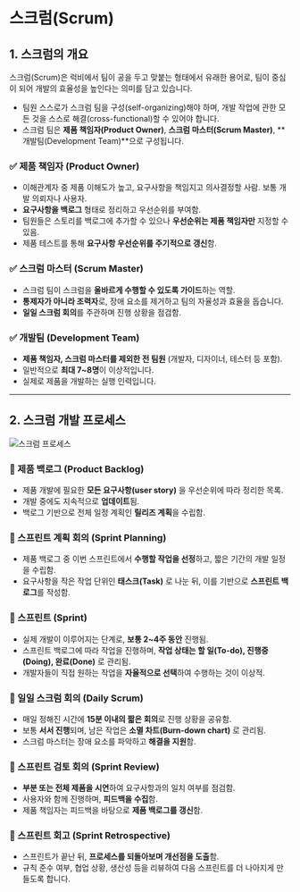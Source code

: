 # 스크럼(Scrum)

## 1. 스크럼의 개요

스크럼(Scrum)은 럭비에서 팀이 공을 두고 맞붙는 형태에서 유래한 용어로, 팀이 중심이 되어 개발의 효율성을 높인다는 의미를 담고 있습니다.

* 팀원 스스로가 스크럼 팀을 구성(self-organizing)해야 하며, 개발 작업에 관한 모든 것을 스스로 해결(cross-functional)할 수 있어야 합니다.
* 스크럼 팀은 **제품 책임자(Product Owner)**, **스크럼 마스터(Scrum Master)**, \*\*개발팀(Development Team)\*\*으로 구성됩니다.

### ✅ 제품 책임자 (Product Owner)

* 이해관계자 중 제품 이해도가 높고, 요구사항을 책임지고 의사결정할 사람. 보통 개발 의뢰자나 사용자.
* **요구사항을 백로그** 형태로 정리하고 우선순위를 부여함.
* 팀원들은 스토리를 백로그에 추가할 수 있으나 **우선순위는 제품 책임자만** 지정할 수 있음.
* 제품 테스트를 통해 **요구사항 우선순위를 주기적으로 갱신**함.

### ✅ 스크럼 마스터 (Scrum Master)

* 스크럼 팀이 스크럼을 **올바르게 수행할 수 있도록 가이드**하는 역할.
* **통제자가 아니라 조력자**로, 장애 요소를 제거하고 팀의 자율성과 효율을 돕습니다.
* **일일 스크럼 회의**를 주관하며 진행 상황을 점검함.

### ✅ 개발팀 (Development Team)

* **제품 책임자, 스크럼 마스터를 제외한 전 팀원** (개발자, 디자이너, 테스터 등 포함).
* 일반적으로 **최대 7\~8명**이 이상적입니다.
* 실제로 제품을 개발하는 실행 인력입니다.

---

## 2. 스크럼 개발 프로세스

![스크럼 프로세스](https://miro.medium.com/v2/resize\:fit:1024/0*FPZNyPPU709ubTqk.jpg)

### 📌 제품 백로그 (Product Backlog)

* 제품 개발에 필요한 **모든 요구사항(user story)** 을 우선순위에 따라 정리한 목록.
* 개발 중에도 지속적으로 **업데이트**됨.
* 백로그 기반으로 전체 일정 계획인 **릴리즈 계획**을 수립함.

### 📌 스프린트 계획 회의 (Sprint Planning)

* 제품 백로그 중 이번 스프린트에서 **수행할 작업을 선정**하고, 짧은 기간의 개발 일정을 수립함.
* 요구사항을 작은 작업 단위인 **태스크(Task)** 로 나눈 뒤, 이를 기반으로 **스프린트 백로그**를 작성함.

### 📌 스프린트 (Sprint)

* 실제 개발이 이루어지는 단계로, **보통 2\~4주 동안** 진행됨.
* 스프린트 백로그에 따라 작업을 진행하며, **작업 상태는 할 일(To-do), 진행중(Doing), 완료(Done)** 로 관리됨.
* 개발자들이 직접 원하는 작업을 **자율적으로 선택**하여 수행하는 것이 이상적.

### 📌 일일 스크럼 회의 (Daily Scrum)

* 매일 정해진 시간에 **15분 이내의 짧은 회의**로 진행 상황을 공유함.
* 보통 **서서 진행**되며, 남은 작업은 **소멸 차트(Burn-down chart)** 로 관리됨.
* 스크럼 마스터는 장애 요소를 파악하고 **해결을 지원**함.

### 📌 스프린트 검토 회의 (Sprint Review)

* **부분 또는 전체 제품을 시연**하여 요구사항과의 일치 여부를 점검함.
* 사용자와 함께 진행하며, **피드백을 수집**함.
* 제품 책임자는 피드백을 바탕으로 **제품 백로그를 갱신**함.

### 📌 스프린트 회고 (Sprint Retrospective)

* 스프린트가 끝난 뒤, **프로세스를 되돌아보며 개선점을 도출**함.
* 규칙 준수 여부, 협업 상황, 생산성 등을 리뷰하여 다음 스프린트를 더 나아지게 만들도록 합니다.
